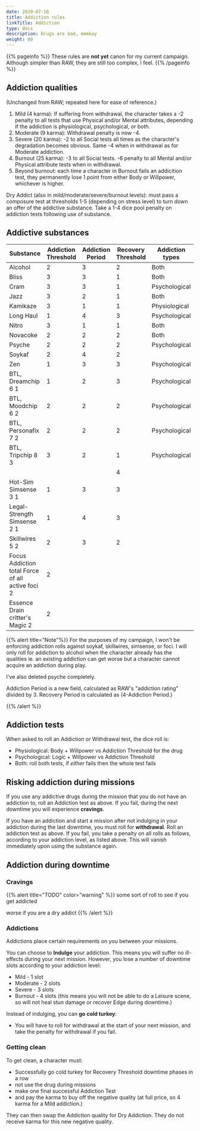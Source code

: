 ```yaml
---
date: 2020-07-16
title: Addiction rules
linkTitle: Addiction
type: docs
description: Drugs are bad, mmmkay
weight: 80
---
```


{{% pageinfo %}} 
These rules are **not yet** canon for my current campaign. Although simpler than RAW, they are still too complex, I feel.
{{% /pageinfo %}}

## Addiction qualities

(Unchanged from RAW; repeated here for ease of reference.)

1. Mild (4 karma):  If suffering from withdrawal, the character takes a -2 penalty to all tests that use Physical and/or Mental attributes, depending if the addiction is physiological, psychological, or both.
2. Moderate (9 karma): Withdrawal penalty is now -4.
3. Severe (20 karma): -2 to all Social tests all times as the character's degradation becomes obvious. Same -4 when in withdrawal as for Moderate addiction.
4. Burnout (25 karma): -3 to all Social tests. -6 penalty to all Mental and/or Physical attribute tests when in withdrawal. 
5. Beyond burnout: each time a character in Burnout fails an addicition test, they permanently lose 1 point from either Body or Willpower, whichever is higher. 

Dry Addict (also in mild/moderate/severe/burnout levels): must pass a composure test at thresholds 1-5 (depending on stress level) to turn down an offer of the addictive substance. Take a 1-4 dice pool penalty on addiction tests following use of substance. 

## Addictive substances

|   Substance                                         	|   Addiction Threshold  	|   Addiction Period  	|   Recovery Threshold  	|   Addiction types  	|
|-----------------------------------------------------	|------------------------	|---------------------	|-----------------------	|--------------------	|
|   Alcohol                                           	|   2                    	|   3                 	|   2                   	|   Both             	|
|   Bliss                                             	|   3                    	|   3                 	|   1                   	|   Both             	|
|   Cram                                              	|   3                    	|   3                 	|   1                   	|   Psychological    	|
|   Jazz                                              	|   3                    	|   2                 	|   1                   	|   Both             	|
|   Kamikaze                                          	|   3                    	|   1                 	|   1                   	|   Physiological    	|
|   Long Haul                                         	|   1                    	|   4                 	|   3                   	|   Psychological    	|
|   Nitro                                             	|   3                    	|   1                 	|   1                   	|   Both             	|
|   Novacoke                                          	|   2                    	|   2                 	|   2                   	|   Both             	|
|   Psyche                                            	|   2                    	|   2                 	|   2                   	|   Psychological    	|
|   Soykaf                                            	|   2                    	|   4                 	|   2                   	|                    	|
|   Zen                                               	|   1                    	|   3                 	|   3                   	|   Psychological    	|
|   BTL, Dreamchip 6 1                                	|   1                    	|   2                 	|   3                   	|   Psychological    	|
|   BTL, Moodchip 6 2                                 	|   2                    	|   2                 	|   2                   	|   Psychological    	|
|   BTL, Personafix 7 2                               	|   2                    	|   2                 	|   2                   	|   Psychological    	|
|   BTL, Tripchip 8 3                                 	|   3                    	|   2                 	|   1                   	|   Psychological    	|
|                                                     	|                        	|                     	|   4                   	|                    	|
|   Hot-Sim Simsense 3 1                              	|   1                    	|   3                 	|   3                   	|                    	|
|   Legal-Strength Simsense 2 1                       	|   1                    	|   4                 	|   3                   	|                    	|
|   Skillwires 5 2                                    	|   2                    	|   3                 	|   2                   	|                    	|
|   Focus Addiction total Force of all active foci 2  	|   2                    	|                     	|                       	|                    	|
|   Essence Drain critter's Magic 2                   	|   2                    	|                     	|                       	|                    	|


{{% alert title="Note"%}}
For the purposes of my campaign, I won't be enforcing addiction rolls against soykaf, skillwires, simsense, or foci. I will only roll for addiction to alcohol when the character already has the qualities ie. an existing addiction can get worse but a character cannot acquire an addiction during play.

I've also deleted psyche completely.

Addiction Period is a new field, calculated as RAW's "addiction rating" divided by 3. Recovery Period is calculated as (4-Addiction Period.)

{{% /alert %}}

## Addiction tests

When asked to roll an Addiction or Withdrawal test, the dice roll is:

* Physiological: Body + Willpower vs Addiction Threshold for the drug
* Psychological: Logic + Willpower vs Addiction Threshold
* Both: roll both tests, if *either* fails then the whole test fails

## Risking addiction during missions

If you use any addictive drugs during the mission that you do not have an addiction to, roll an Addiction test as above. If you fail, during the next downtime you will experience **cravings**.

If you have an addiction and start a mission after not indulging in your addiction during the last downtime, you must roll for **withdrawal**. Roll an addiction test as above. If you fail, you take a penalty on all rolls as follows, according to your addiction level, as listed above. This will vanish immediately upon using the substance again.

## Addiction during downtime

### Cravings

{{% alert title="TODO" color="warning" %}}
some sort of roll to see if you get addicted

worse if you are a dry addict
{{% /alert %}}


### Addictions

Addictions place certain requirements on you between your missions.

You can choose to **Indulge** your addiction. This means you will suffer no ill-effects during your next mission. However, you lose a number of downtime slots according to your addiction level:

* Mild - 1 slot
* Moderate - 2 slots
* Severe - 3 slots
* Burnout - 4 slots (this means you will not be able to do a Leisure scene, so will not heal stun damage or recover Edge during downtime.)
	
Instead of indulging, you can **go cold turkey**:

* You will have to roll for withdrawal at the start of your next mission, and take the penalty for withdrawal if you fail.


### Getting clean

To get clean, a character must:

* Successfully go cold turkey for Recovery Threshold downtime phases in a row
* not use the drug during missions 
* make one final successful Addiction Test
* and pay the karma to buy off the negative quality (at full price, so 4 karma for a Mild addiction.)

They can then swap the Addiction quality for Dry Addiction. They do not receive karma for this new negative quality.
